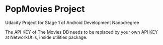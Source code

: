 # PopMovies Project
Udacity Project for Stage 1 of Android Development Nanodregree

The API KEY of The Movies DB needs to be replaced by your own API KEY at NetworkUtils, inside utilities package.
